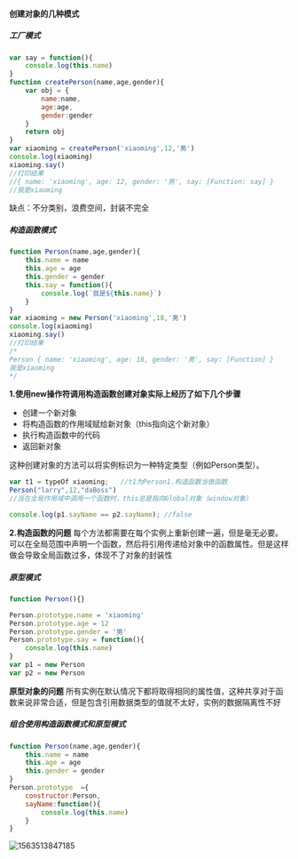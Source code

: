 #### 创建对象的几种模式

##### 工厂模式

````js
var say = function(){
    console.log(this.name)
}
function createPerson(name,age,gender){
    var obj = {
        name:name,
        age:age,
        gender:gender
    }
    return obj
}
var xiaoming = createPerson('xiaoming',12,'男')
console.log(xiaoming)
xiaoming.say()
//打印结果
//{ name: 'xiaoming', age: 12, gender: '男', say: [Function: say] }
//我是xiaoming
````

缺点：不分类别，浪费空间，封装不完全

##### 构造函数模式

````js
function Person(name,age,gender){
    this.name = name
    this.age = age
    this.gender = gender
    this.say = function(){
        console.log(`我是${this.name}`)
    }
}
var xiaoming = new Person('xiaoming',18,'男')
console.log(xiaoming)
xiaoming.say()
//打印结果
/*
Person { name: 'xiaoming', age: 18, gender: '男', say: [Function] }
我是xiaoming
*/
````

**1.使用new操作符调用构造函数创建对象实际上经历了如下几个步骤**

- 创建一个新对象
- 将构造函数的作用域赋给新对象（this指向这个新对象）
- 执行构造函数中的代码
- 返回新对象

这种创建对象的方法可以将实例标识为一种特定类型（例如Person类型）。

````js
var t1 = typeOf xiaoming;   //t1为Person1.构造函数当做函数
Person("larry",12,"daBoss")
//当在全局作用域中调用一个函数时，this总是指向Global对象（window对象）

console.log(p1.sayName == p2.sayName); //false
````

**2.构造函数的问题**
每个方法都需要在每个实例上重新创建一遍，但是毫无必要。
可以在全局范围中声明一个函数，然后将引用传递给对象中的函数属性。但是这样做会导致全局函数过多，体现不了对象的封装性

##### 原型模式

````js
function Person(){}

Person.prototype.name = 'xiaoming'
Person.prototype.age = 12
Person.prototype.gender = '男'
Person.prototype.say = function(){
    console.log(this.name)
}
var p1 = new Person
var p2 = new Person

````

**原型对象的问题**
所有实例在默认情况下都将取得相同的属性值，这种共享对于函数来说非常合适，但是包含引用数据类型的值就不太好，实例的数据隔离性不好

##### 组合使用构造函数模式和原型模式

````js
function Person(name,age,gender){
    this.name = name
    this.age = age
    this.gender = gender
}
Person.prototype  ={
    constructor:Person,
    sayName:function(){
        console.log(this.name)
    }
}
````

![1563513847185](D:\Users\Administrator\Desktop\briup\笔记\JavaScript\images\1563513847185.png)

